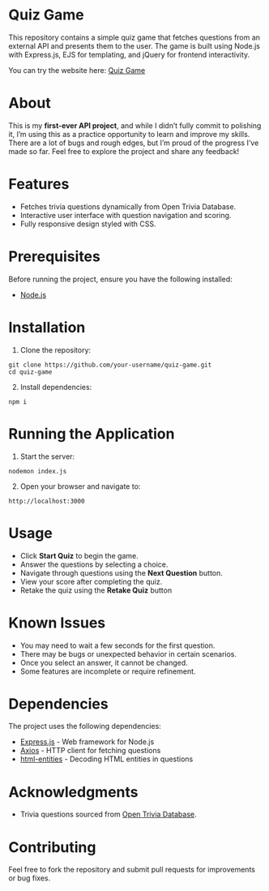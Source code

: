 # Quiz Game
This repository contains a simple quiz game that fetches questions from an external API and presents them to the user. The game is built using Node.js with Express.js, EJS for templating, and jQuery for frontend interactivity.

You can try the website here: [Quiz Game](quiz-game-2frl.onrender.com)

# About
This is my **first-ever API project**, and while I didn’t fully commit to polishing it, I’m using this as a practice opportunity to learn and improve my skills. There are a lot of bugs and rough edges, but I’m proud of the progress I’ve made so far. Feel free to explore the project and share any feedback!

# Features
- Fetches trivia questions dynamically from Open Trivia Database.
- Interactive user interface with question navigation and scoring.
- Fully responsive design styled with CSS.

# Prerequisites
Before running the project, ensure you have the following installed:
- [Node.js](https://nodejs.org/en)

# Installation
1. Clone the repository:
```
git clone https://github.com/your-username/quiz-game.git
cd quiz-game
```
2. Install dependencies:
```
npm i
```
# Running the Application
1. Start the server:
```
nodemon index.js
```
2. Open your browser and navigate to:
```
http://localhost:3000
```

# Usage
- Click **Start Quiz** to begin the game.
- Answer the questions by selecting a choice.
- Navigate through questions using the **Next Question** button.
- View your score after completing the quiz.
- Retake the quiz using the **Retake Quiz** button

# Known Issues
- You may need to wait a few seconds for the first question.
- There may be bugs or unexpected behavior in certain scenarios.
- Once you select an answer, it cannot be changed.
- Some features are incomplete or require refinement.

# Dependencies
The project uses the following dependencies:
- [Express.js](https://expressjs.com) - Web framework for Node.js
- [Axios](https://axios-http.com) - HTTP client for fetching questions
- [html-entities](https://www.npmjs.com/package/html-entities) - Decoding HTML entities in questions

# Acknowledgments
- Trivia questions sourced from [Open Trivia Database](https://opentdb.com).

# Contributing
Feel free to fork the repository and submit pull requests for improvements or bug fixes.
